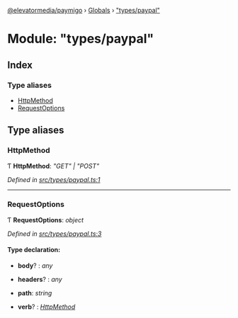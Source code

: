[@elevatormedia/paymigo](../README.md) › [Globals](../globals.md) › ["types/paypal"](_types_paypal_.md)

# Module: "types/paypal"

## Index

### Type aliases

-   [HttpMethod](_types_paypal_.md#httpmethod)
-   [RequestOptions](_types_paypal_.md#requestoptions)

## Type aliases

### HttpMethod

Ƭ **HttpMethod**: _"GET" | "POST"_

_Defined in [src/types/paypal.ts:1](https://github.com/ELEVATORmedia/paymigo/blob/ae92c39/src/types/paypal.ts#L1)_

---

### RequestOptions

Ƭ **RequestOptions**: _object_

_Defined in [src/types/paypal.ts:3](https://github.com/ELEVATORmedia/paymigo/blob/ae92c39/src/types/paypal.ts#L3)_

#### Type declaration:

-   **body**? : _any_

-   **headers**? : _any_

-   **path**: _string_

-   **verb**? : _[HttpMethod](_types_paypal_.md#httpmethod)_
